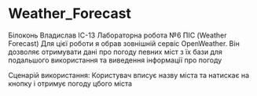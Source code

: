 # Weather_Forecast
Білоконь Владислав ІС-13
Лабораторна робота №6 ПІС (Weather Forecast)
Для цієї роботи я обрав зовнішній сервіс OpenWeather. Він дозволяє отримувати дані про погоду певних міст з їх бази для подальшого використання та виведення інформації про погоду

Сценарій використання: Користувач вписує назву міста та натискає на кнопку і отримує погоду цбого міста
